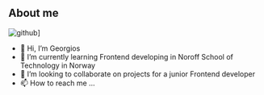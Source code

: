 ## About me


![github](https://img.shields.io/badge/GitHub-000000?style=for-the-badge&logo=GitHub&logoColor=white)]


- 👋 Hi, I’m Georgios
- 🌱 I’m currently learning Frontend developing in Noroff School of Technology in Norway
- 💞️ I’m looking to collaborate on projects for a junior Frontend developer
- 📫 How to reach me ...
